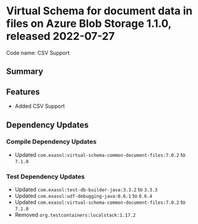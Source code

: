 # Virtual Schema for document data in files on Azure Blob Storage 1.1.0, released 2022-07-27
Code name: CSV Support
## Summary
## Features
* Added CSV Support
## Dependency Updates

### Compile Dependency Updates

* Updated `com.exasol:virtual-schema-common-document-files:7.0.2` to `7.1.0`

### Test Dependency Updates

* Updated `com.exasol:test-db-builder-java:3.3.2` to `3.3.3`
* Updated `com.exasol:udf-debugging-java:0.6.1` to `0.6.4`
* Updated `com.exasol:virtual-schema-common-document-files:7.0.2` to `7.1.0`
* Removed `org.testcontainers:localstack:1.17.2`
